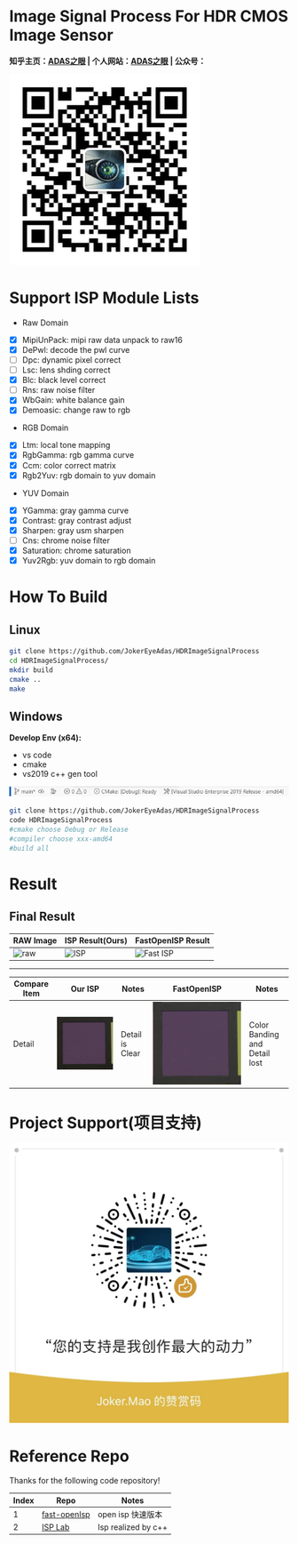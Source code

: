 # Image Signal Process For HDR CMOS Image Sensor

**知乎主页：[ADAS之眼](https://www.zhihu.com/people/fen-shi-qing-nian-29) | 个人网站：[ADAS之眼](https://jokereyeadas.github.io/) | 公众号：**

**![公众号](docs/wechat.png)**


# Support ISP Module Lists

- Raw Domain
- [x] MipiUnPack: mipi raw data unpack to raw16
- [x] DePwl: decode the pwl curve
- [ ] Dpc: dynamic pixel correct
- [ ] Lsc: lens shding correct
- [x] Blc: black level correct
- [ ] Rns: raw noise filter
- [x] WbGain: white balance gain
- [x] Demoasic: change raw to rgb
- RGB Domain
- [x] Ltm: local tone mapping
- [x] RgbGamma: rgb gamma curve
- [x] Ccm: color correct matrix
- [x] Rgb2Yuv: rgb domain to yuv domain
- YUV Domain
- [x] YGamma: gray gamma curve
- [x] Contrast: gray contrast adjust
- [x] Sharpen: gray usm sharpen
- [ ] Cns: chrome noise filter
- [x] Saturation: chrome saturation
- [x] Yuv2Rgb: yuv domain to rgb domain

# How To Build

## Linux
```bash
git clone https://github.com/JokerEyeAdas/HDRImageSignalProcess
cd HDRImageSignalProcess/
mkdir build
cmake ..
make
```
## Windows

**Develop Env (x64):** 
- vs code
- cmake
- vs2019 c++ gen tool

![build tool](docs/compile.png) 

```bash
git clone https://github.com/JokerEyeAdas/HDRImageSignalProcess
code HDRImageSignalProcess
#cmake choose Debug or Release
#compiler choose xxx-amd64
#build all
```

# Result

## Final Result

|RAW Image|ISP Result(Ours)|FastOpenISP Result|
|-------|-------|-------|
|![raw](/docs/ISP/connan_raw14.png)|![ISP](docs/ISP/isp_result.png)|![Fast ISP](docs/ISP/color_checker.png)|

------

|Compare Item|Our ISP|Notes|FastOpenISP|Notes|
|-------|-------|-------|-------|-------|
|Detail|![Our Detail](docs/ISP/our_detail.png)|Detail is Clear|![Open Isp](docs/ISP/fast_detail.png)|Color Banding and Detail lost|


# Project Support(项目支持)

![Appreciation Code](docs/AppreciationCode.png)


# Reference Repo

Thanks for the following code repository!

|Index|Repo|Notes|
|-----|-----|-----|
|1|[fast-openIsp](https://github.com/QiuJueqin/fast-openISP)|open isp 快速版本|
|2|[ISP Lab](https://github.com/yuqing-liu-dut/ISPLab)|Isp realized by c++|

